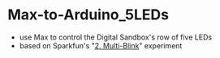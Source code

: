 # Max-to-Arduino_5LEDs

- use Max to control the Digital Sandbox's row of five LEDs
- based on Sparkfun's "[2. Multi-Blink](https://learn.sparkfun.com/tutorials/digital-sandbox-arduino-companion/2-multi-blink)" experiment
